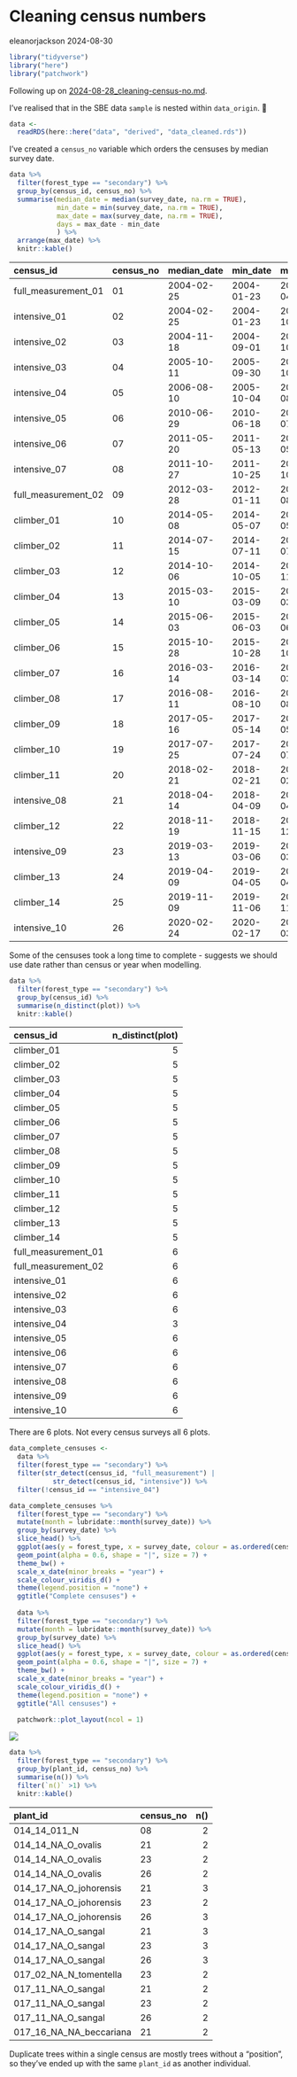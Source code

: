# Cleaning census numbers
eleanorjackson
2024-08-30

``` r
library("tidyverse")
library("here")
library("patchwork")
```

Following up on
[2024-08-28_cleaning-census-no.md](2024-08-28_cleaning-census-no.md).

I’ve realised that in the SBE data `sample` is nested within
`data_origin`. :facepalm:

``` r
data <- 
  readRDS(here::here("data", "derived", "data_cleaned.rds"))
```

I’ve created a `census_no` variable which orders the censuses by median
survey date.

``` r
data %>% 
  filter(forest_type == "secondary") %>% 
  group_by(census_id, census_no) %>% 
  summarise(median_date = median(survey_date, na.rm = TRUE),
            min_date = min(survey_date, na.rm = TRUE),
            max_date = max(survey_date, na.rm = TRUE),
            days = max_date - min_date
            ) %>% 
  arrange(max_date) %>% 
  knitr::kable()
```

| census_id           | census_no | median_date | min_date   | max_date   | days     |
|:--------------------|:----------|:------------|:-----------|:-----------|:---------|
| full_measurement_01 | 01        | 2004-02-25  | 2004-01-23 | 2004-04-01 | 69 days  |
| intensive_01        | 02        | 2004-02-25  | 2004-01-23 | 2005-10-04 | 620 days |
| intensive_02        | 03        | 2004-11-18  | 2004-09-01 | 2005-10-04 | 398 days |
| intensive_03        | 04        | 2005-10-11  | 2005-09-30 | 2005-10-25 | 25 days  |
| intensive_04        | 05        | 2006-08-10  | 2005-10-04 | 2006-08-18 | 318 days |
| intensive_05        | 06        | 2010-06-29  | 2010-06-18 | 2010-07-02 | 14 days  |
| intensive_06        | 07        | 2011-05-20  | 2011-05-13 | 2011-05-28 | 15 days  |
| intensive_07        | 08        | 2011-10-27  | 2011-10-25 | 2011-10-31 | 6 days   |
| full_measurement_02 | 09        | 2012-03-28  | 2012-01-11 | 2012-08-28 | 230 days |
| climber_01          | 10        | 2014-05-08  | 2014-05-07 | 2014-05-22 | 15 days  |
| climber_02          | 11        | 2014-07-15  | 2014-07-11 | 2014-07-17 | 6 days   |
| climber_03          | 12        | 2014-10-06  | 2014-10-05 | 2014-11-18 | 44 days  |
| climber_04          | 13        | 2015-03-10  | 2015-03-09 | 2015-03-11 | 2 days   |
| climber_05          | 14        | 2015-06-03  | 2015-06-03 | 2015-06-08 | 5 days   |
| climber_06          | 15        | 2015-10-28  | 2015-10-28 | 2015-10-28 | 0 days   |
| climber_07          | 16        | 2016-03-14  | 2016-03-14 | 2016-03-15 | 1 days   |
| climber_08          | 17        | 2016-08-11  | 2016-08-10 | 2016-08-12 | 2 days   |
| climber_09          | 18        | 2017-05-16  | 2017-05-14 | 2017-05-17 | 3 days   |
| climber_10          | 19        | 2017-07-25  | 2017-07-24 | 2017-07-27 | 3 days   |
| climber_11          | 20        | 2018-02-21  | 2018-02-21 | 2018-02-26 | 5 days   |
| intensive_08        | 21        | 2018-04-14  | 2018-04-09 | 2018-04-21 | 12 days  |
| climber_12          | 22        | 2018-11-19  | 2018-11-15 | 2018-12-04 | 19 days  |
| intensive_09        | 23        | 2019-03-13  | 2019-03-06 | 2019-03-16 | 10 days  |
| climber_13          | 24        | 2019-04-09  | 2019-04-05 | 2019-04-13 | 8 days   |
| climber_14          | 25        | 2019-11-09  | 2019-11-06 | 2019-11-11 | 5 days   |
| intensive_10        | 26        | 2020-02-24  | 2020-02-17 | 2020-03-03 | 15 days  |

Some of the censuses took a long time to complete - suggests we should
use date rather than census or year when modelling.

``` r
data %>% 
  filter(forest_type == "secondary") %>% 
  group_by(census_id) %>% 
  summarise(n_distinct(plot)) %>% 
  knitr::kable()
```

| census_id           | n_distinct(plot) |
|:--------------------|-----------------:|
| climber_01          |                5 |
| climber_02          |                5 |
| climber_03          |                5 |
| climber_04          |                5 |
| climber_05          |                5 |
| climber_06          |                5 |
| climber_07          |                5 |
| climber_08          |                5 |
| climber_09          |                5 |
| climber_10          |                5 |
| climber_11          |                5 |
| climber_12          |                5 |
| climber_13          |                5 |
| climber_14          |                5 |
| full_measurement_01 |                6 |
| full_measurement_02 |                6 |
| intensive_01        |                6 |
| intensive_02        |                6 |
| intensive_03        |                6 |
| intensive_04        |                3 |
| intensive_05        |                6 |
| intensive_06        |                6 |
| intensive_07        |                6 |
| intensive_08        |                6 |
| intensive_09        |                6 |
| intensive_10        |                6 |

There are 6 plots. Not every census surveys all 6 plots.

``` r
data_complete_censuses <-
  data %>% 
  filter(forest_type == "secondary") %>% 
  filter(str_detect(census_id, "full_measurement") |
           str_detect(census_id, "intensive")) %>% 
  filter(!census_id == "intensive_04") 
```

``` r
data_complete_censuses %>% 
  filter(forest_type == "secondary") %>% 
  mutate(month = lubridate::month(survey_date)) %>% 
  group_by(survey_date) %>% 
  slice_head() %>% 
  ggplot(aes(y = forest_type, x = survey_date, colour = as.ordered(census_no))) +
  geom_point(alpha = 0.6, shape = "|", size = 7) +
  theme_bw() +
  scale_x_date(minor_breaks = "year") +
  scale_colour_viridis_d() +
  theme(legend.position = "none") +
  ggtitle("Complete censuses") +
  
  data %>% 
  filter(forest_type == "secondary") %>% 
  mutate(month = lubridate::month(survey_date)) %>% 
  group_by(survey_date) %>% 
  slice_head() %>% 
  ggplot(aes(y = forest_type, x = survey_date, colour = as.ordered(census_no))) +
  geom_point(alpha = 0.6, shape = "|", size = 7) +
  theme_bw() +
  scale_x_date(minor_breaks = "year") +
  scale_colour_viridis_d() +
  theme(legend.position = "none") +
  ggtitle("All censuses") +
  
  patchwork::plot_layout(ncol = 1)
```

![](figures/2024-08-29_cleaning-census-no/unnamed-chunk-5-1.png)

``` r
data %>% 
  filter(forest_type == "secondary") %>%
  group_by(plant_id, census_no) %>% 
  summarise(n()) %>% 
  filter(`n()` >1) %>% 
  knitr::kable()
```

| plant_id                | census_no | n() |
|:------------------------|:----------|----:|
| 014_14_011_N            | 08        |   2 |
| 014_14_NA_O_ovalis      | 21        |   2 |
| 014_14_NA_O_ovalis      | 23        |   2 |
| 014_14_NA_O_ovalis      | 26        |   2 |
| 014_17_NA_O_johorensis  | 21        |   3 |
| 014_17_NA_O_johorensis  | 23        |   2 |
| 014_17_NA_O_johorensis  | 26        |   3 |
| 014_17_NA_O_sangal      | 21        |   3 |
| 014_17_NA_O_sangal      | 23        |   3 |
| 014_17_NA_O_sangal      | 26        |   3 |
| 017_02_NA_N_tomentella  | 23        |   2 |
| 017_11_NA_O_sangal      | 21        |   2 |
| 017_11_NA_O_sangal      | 23        |   2 |
| 017_11_NA_O_sangal      | 26        |   2 |
| 017_16_NA_NA_beccariana | 21        |   2 |

Duplicate trees within a single census are mostly trees without a
“position”, so they’ve ended up with the same `plant_id` as another
individual.
